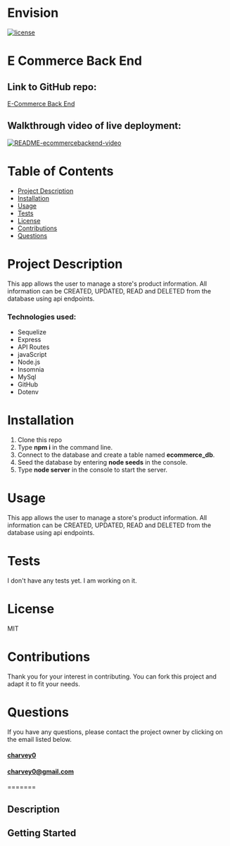 # Envision



[![license](https://img.shields.io/badge/License-MIT-blue)](https://img.shields.io/badge/License-MIT-blue)  

# **E Commerce Back End**

## Link to GitHub repo:
[E-Commerce Back End](https://github.com/charvey0/E-Commerce-Back-End)


## Walkthrough video of live deployment:
[![README-ecommercebackend-video](https://img.youtube.com/vi/zyZrRwq7f9I/0.jpg)](https://www.youtube.com/watch?v=zyZrRwq7f9I)

# Table of Contents
* [Project Description](#project-description)
* [Installation](#installation)
* [Usage](#usage)
* [Tests](#tests)
* [License](#license)
* [Contributions](#contributions)
* [Questions](#questions)
# Project Description

This app allows the user to manage a store's product information.  All information can be CREATED, UPDATED, READ and DELETED from the database using api endpoints.  

### Technologies used:
- Sequelize
- Express
- API Routes
- javaScript
- Node.js
- Insomnia
- MySql
- GitHub
- Dotenv


    
# Installation
 
 1. Clone this repo  
 2. Type **npm i** in the command line.
 3. Connect to the database and create a table named **ecommerce_db**.
 4. Seed the database by entering **node seeds** in the console.
 5. Type **node server** in the console to start the server.   
 

# Usage

This app allows the user to manage a store's product information.  All information can be CREATED, UPDATED, READ and DELETED from the database using api endpoints.

# Tests
I don't have any tests yet.  I am working on it.

# License

MIT

# Contributions

Thank you for your interest in contributing.  You can fork this project and adapt it to fit your needs.

# Questions

If you have any questions, please contact the project owner by clicking on the email listed below.  
     
#### [charvey0](https://github.com/charvey0)
#### [charvey0@gmail.com](mailto:charvey0@gmail.com)
=======
## Description

## Getting Started

